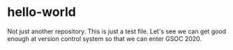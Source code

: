 # hello-world
Not just another repository.
This is just a test file. Let's see we can get good enough at version control system so that we can enter GSOC 2020.
